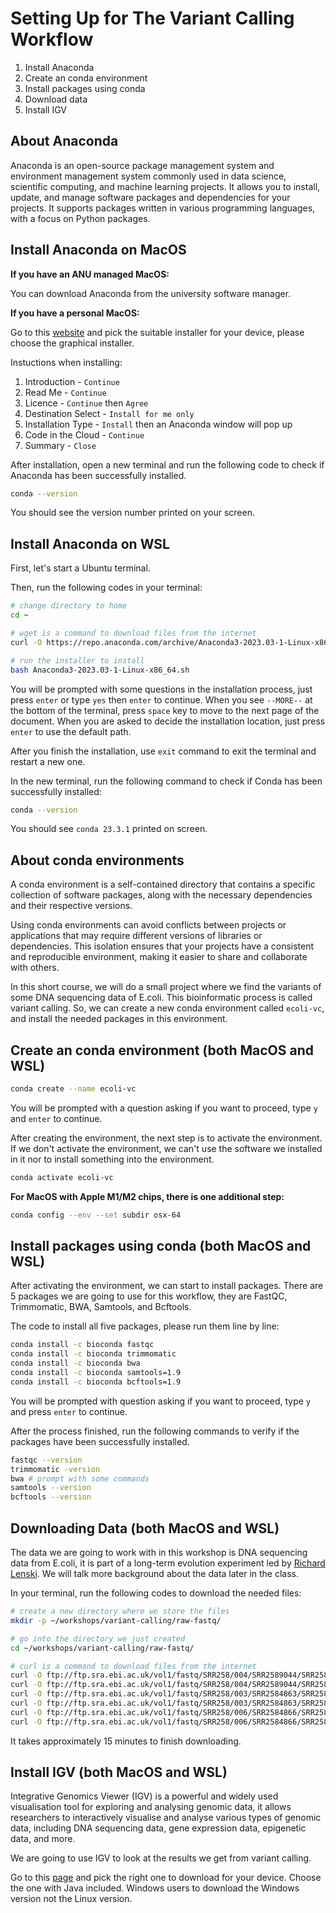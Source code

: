 # Setting Up for The Variant Calling Workflow    

1. Install Anaconda
2. Create an conda environment
3. Install packages using conda 
4. Download data 
5. Install IGV 

## About Anaconda 

Anaconda is an open-source package management system and environment management system commonly used in data science, scientific computing, and machine learning projects. It allows you to install, update, and manage software packages and dependencies for your projects. It supports packages written in various programming languages, with a focus on Python packages. 

## Install Anaconda on MacOS 

__If you have an ANU managed MacOS:__ 

You can download Anaconda from the university software manager. 

__If you have a personal MacOS:__ 

Go to this [website](https://www.anaconda.com/download#downloads) and pick the suitable installer for your device, please choose the graphical installer. 

Instuctions when installing:

1. Introduction - `Continue`
2. Read Me - `Continue`
3. Licence - `Continue` then `Agree`
4. Destination Select - `Install for me only`
5. Installation Type - `Install` then an Anaconda window will pop up
6. Code in the Cloud - `Continue` 
7. Summary - `Close`

After installation, open a new terminal and run the following code to check if Anaconda has been successfully installed. 

```sh
conda --version 
```

You should see the version number printed on your screen. 

## Install Anaconda on WSL 

First, let's start a Ubuntu terminal. 

Then, run the following codes in your terminal:

```sh
# change directory to home 
cd ~

# wget is a command to download files from the internet
curl -O https://repo.anaconda.com/archive/Anaconda3-2023.03-1-Linux-x86_64.sh 

# run the installer to install 
bash Anaconda3-2023.03-1-Linux-x86_64.sh 
```

You will be prompted with some questions in the installation process, just press `enter` or type `yes` then `enter` to continue. When you see `--MORE--` at the bottom of the terminal, press `space` key to move to the next page of the document. When you are asked to decide the installation location, just press `enter` to use the default path. 

After you finish the installation, use `exit` command to exit the terminal and restart a new one.

In the new terminal, run the following command to check if Conda has been successfully installed:

```sh
conda --version
```

You should see `conda 23.3.1` printed on screen. 

## About conda environments 

A conda environment is a self-contained directory that contains a specific collection of software packages, along with the necessary dependencies and their respective versions. 

Using conda environments can avoid conflicts between projects or applications that may require different versions of libraries or dependencies. This isolation ensures that your projects have a consistent and reproducible environment, making it easier to share and collaborate with others. 

In this short course, we will do a small project where we find the variants of some DNA sequencing data of E.coli. This bioinformatic process is called variant calling. So, we can create a new conda environment called `ecoli-vc`, and install the needed packages in this environment. 

## Create an conda environment (both MacOS and WSL)

```sh
conda create --name ecoli-vc
```

You will be prompted with a question asking if you want to proceed, type `y` and `enter` to continue. 

After creating the environment, the next step is to activate the environment. If we don't activate the environment, we can't use the software we installed in it nor to install something into the environment. 

```sh
conda activate ecoli-vc
```

__For MacOS with Apple M1/M2 chips, there is one additional step:__

```sh
conda config --env --set subdir osx-64
```

## Install packages using conda (both MacOS and WSL) 

After activating the environment, we can start to install packages. There are 5 packages we are going to use for this workflow, they are FastQC, Trimmomatic, BWA, Samtools, and Bcftools. 

The code to install all five packages, please run them line by line: 

```sh
conda install -c bioconda fastqc
conda install -c bioconda trimmomatic
conda install -c bioconda bwa
conda install -c bioconda samtools=1.9
conda install -c bioconda bcftools=1.9
```

You will be prompted with question asking if you want to proceed, type `y` and press `enter` to continue. 

After the process finished, run the following commands to verify if the packages have been successfully installed. 

```sh
fastqc --version
trimmomatic -version
bwa # prompt with some commands 
samtools --version
bcftools --version
```

## Downloading Data (both MacOS and WSL)

The data we are going to work with in this workshop is DNA sequencing data from E.coli, it is part of a long-term evolution experiment led by [Richard Lenski](https://en.wikipedia.org/wiki/E._coli_long-term_evolution_experiment). We will talk more background about the data later in the class. 

In your terminal, run the following codes to download the needed files:

```sh
# create a new directory where we store the files 
mkdir -p ~/workshops/variant-calling/raw-fastq/

# go into the directory we just created 
cd ~/workshops/variant-calling/raw-fastq/

# curl is a command to download files from the internet 
curl -O ftp://ftp.sra.ebi.ac.uk/vol1/fastq/SRR258/004/SRR2589044/SRR2589044_1.fastq.gz
curl -O ftp://ftp.sra.ebi.ac.uk/vol1/fastq/SRR258/004/SRR2589044/SRR2589044_2.fastq.gz
curl -O ftp://ftp.sra.ebi.ac.uk/vol1/fastq/SRR258/003/SRR2584863/SRR2584863_1.fastq.gz
curl -O ftp://ftp.sra.ebi.ac.uk/vol1/fastq/SRR258/003/SRR2584863/SRR2584863_2.fastq.gz
curl -O ftp://ftp.sra.ebi.ac.uk/vol1/fastq/SRR258/006/SRR2584866/SRR2584866_1.fastq.gz
curl -O ftp://ftp.sra.ebi.ac.uk/vol1/fastq/SRR258/006/SRR2584866/SRR2584866_2.fastq.gz
```

It takes approximately 15 minutes to finish downloading. 

## Install IGV (both MacOS and WSL)

Integrative Genomics Viewer (IGV) is a powerful and widely used visualisation tool for exploring and analysing genomic data, it allows researchers to interactively visualise and analyse various types of genomic data, including DNA sequencing data, gene expression data, epigenetic data, and more. 

We are going to use IGV to look at the results we get from variant calling. 

Go to this [page](https://software.broadinstitute.org/software/igv/download) and pick the right one to download for your device. Choose the one with Java included. Windows users to download the Windows version not the Linux version. 